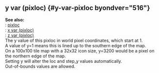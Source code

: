 ## y var (pixloc) {#y-var-pixloc byondver="516"}    
**See also:**    
:   [pixloc](/pixloc)    
:   [x var (pixloc)](/pixloc/var/x)    
:   [z var (pixloc)](/pixloc/var/z)    
The y value of this pixloc in world pixel coordinates, which start at 1.    
A value of y=1 means this is lined up to the southern edge of the map.    
On a 100x100 tile map with a 32x32 icon size, y=3200 would be a pixel on    
the northern edge of the map.    
Setting y will alter the loc and step_y values automatically.    
Out-of-bounds values are allowed.  